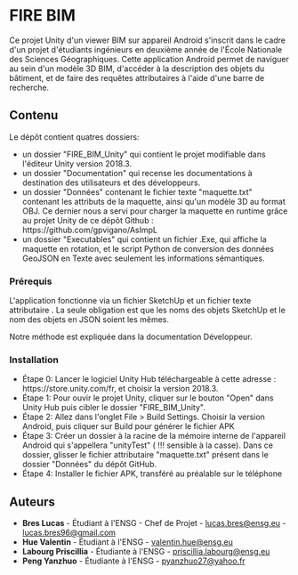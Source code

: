 # FIRE BIM

Ce projet Unity d'un viewer BIM sur appareil Android s'inscrit dans le cadre d'un projet d'étudiants ingénieurs en deuxième année de l'École Nationale des Sciences Géographiques.
Cette application Android permet de naviguer au sein d'un modèle 3D BIM, d'accéder à la description des objets du bâtiment, et de faire des requêtes attributaires à l'aide d'une barre de recherche.

## Contenu

Le dépôt contient quatres dossiers:
<ul>
<li> un dossier "FIRE_BIM_Unity" qui contient le projet modifiable dans l'éditeur Unity version 2018.3.</li>
<li> un dossier "Documentation" qui recense les documentations à destination des utilisateurs et des développeurs. </li>
<li> un dossier "Données" contenant le fichier texte "maquette.txt" contenant les attributs de la maquette, ainsi qu'un modèle 3D au format OBJ. Ce dernier nous a servi pour charger la maquette en runtime grâce au projet Unity de ce dépôt Github : https://github.com/gpvigano/AsImpL </li>
<li> un dossier "Executables" qui contient un fichier .Exe, qui affiche la maquette en rotation, et le script Python de conversion des données GeoJSON en Texte avec seulement les informations sémantiques. </li>
</ul>

### Prérequis

L'application fonctionne via un fichier SketchUp et un fichier texte attributaire . 
La seule obligation est que les noms des objets SketchUp et le nom des objets en JSON soient les mêmes.

Notre méthode est expliquée dans la documentation Développeur.


### Installation
<ul>
<li> Étape 0: Lancer le logiciel Unity Hub téléchargeable à cette adresse : https://store.unity.com/fr, et choisir la version 2018.3. </li>
<li> Étape 1: Pour ouvir le projet Unity, cliquer sur le bouton "Open" dans Unity Hub puis cibler le dossier "FIRE_BIM_Unity". </li>
<li> Étape 2: Allez dans l'onglet File > Build Settings. Choisir la version Android, puis cliquer sur Build pour générer le fichier APK</li> 
<li> Étape 3: Créer un dossier à la racine de la mémoire interne de l'appareil Android qui s'appellera "unityTest" ( !!! sensible à la casse). Dans ce dossier, glisser le fichier attributaire "maquette.txt" présent dans le dossier "Données" du dépôt GitHub.</li> 
<li> Étape 4: Installer le fichier APK, transféré au préalable sur le téléphone </li>
</ul>



## Auteurs

* **Bres Lucas** - Étudiant à l'ENSG - Chef de Projet - lucas.bres@ensg.eu - lucas.bres96@gmail.com
* **Hue Valentin** - Étudiant à l'ENSG - valentin.hue@ensg.eu
* **Labourg Priscillia** - Étudiante à l'ENSG - priscillia.labourg@ensg.eu
* **Peng Yanzhuo** - Étudiante à l'ENSG - pyanzhuo27@yahoo.fr


